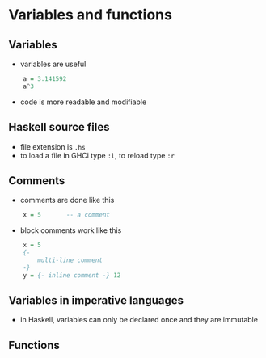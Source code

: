 # Variables and functions

## Variables

- variables are useful
```haskell
    a = 3.141592
    a^3
```
- code is more readable and modifiable


## Haskell source files

- file extension is `.hs`
- to load a file in GHCi type `:l`, to reload type `:r`

## Comments

- comments are done like this
```haskell
    x = 5       -- a comment
```
- block comments work like this
```haskell
    x = 5
    {-
        multi-line comment
    -}
    y = {- inline comment -} 12
```

## Variables in imperative languages

- in Haskell, variables can only be declared once and they are immutable

## Functions
